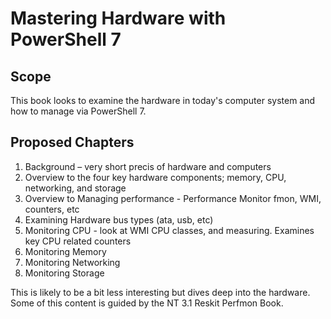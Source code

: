 # Mastering Hardware with PowerShell 7

## Scope

This book looks to examine the hardware in today's computer system and how to manage via PowerShell 7.


## Proposed Chapters

1. Background – very short precis of hardware and computers
2. Overview to the four key hardware components; memory, CPU, networking, and storage
3. Overview to Managing performance - Performance Monitor fmon, WMI, counters, etc
4. Examining Hardware bus types (ata, usb, etc)
5. Monitoring CPU - look at WMI CPU classes, and measuring. Examines key CPU related counters 
6. Monitoring Memory
7. Monitoring Networking
8. Monitoring Storage

This is likely to be a bit less interesting but dives deep into the hardware.
Some of this content is guided by the NT 3.1 Reskit Perfmon Book.